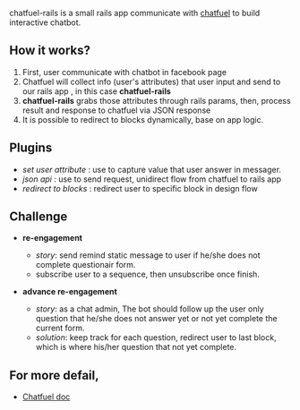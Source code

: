 chatfuel-rails is a small rails app communicate with [chatfuel](https://chatfuel.com/)
to build interactive chatbot.

## How it works?

1. First, user communicate with chatbot in facebook page
2. Chatfuel will collect info (user's attributes) that user input and send to our rails app , in this case __chatfuel-rails__
3. __chatfuel-rails__ grabs those attributes through rails params, then, process result and response to chatfuel via JSON response
4. It is possible to redirect to blocks dynamically, base on app logic.


## Plugins

- _set user attribute_ : use to capture value that user answer in messager.
- _json api_ : use to send request, unidirect flow from chatfuel to rails app
- _redirect to blocks_ : redirect user to specific block in design flow

## Challenge

- __re-engagement__
  - _story_: send remind static message to user if he/she does not complete questionair form.
  - subscribe user to a sequence, then unsubscribe once finish.

- __advance re-engagement__
  - _story_: as a chat admin, The bot should follow up the user only question that he/she does not answer yet or not yet complete the current form.
  - _solution_: keep track for each question, redirect user to last block, which is where his/her question that not yet complete.

## For more defail,

- [Chatfuel doc](https://docs.chatfuel.com/en/)

